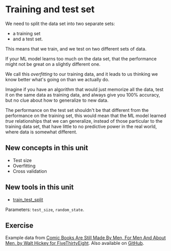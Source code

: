 # Training and test set

We need to split the data set into two separate sets:
* a training set
* and a test set.

This means that we train, and we test on two different sets of data.

If your ML model learns too much on the data set, that the performance might not be great on a slightly different one.

We call this *overfitting* to our training data, and it leads to us thinking we know better what's going on than we actually do.

Imagine if you have an algorithm that would just memorize all the data, test it on the same data as training data, and always give you 100% accuracy, but no clue about how to generalize to new data.

The performance on the test set shouldn't be that different from the performance on the training set, this would mean that the ML model learned *true* relationships that we can generalize, instead of those particular to the training data set, that have little to no predictive power in the real world, where data is somewhat different.

## New concepts in this unit

* Test size
* Overfitting
* Cross validation

## New tools in this unit

* [train_test_split](http://scikit-learn.org/stable/modules/generated/sklearn.model_selection.train_test_split.html)

Parameters: `test_size`, `random_state`.

## Exercise

Example data from [Comic Books Are Still Made By Men, For Men And About Men, by Walt Hickey for FiveThirtyEight](https://fivethirtyeight.com/features/women-in-comic-books/). Also available on [GitHub](https://github.com/fivethirtyeight/data/tree/master/comic-characters).
